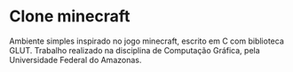 # Clone minecraft

Ambiente simples inspirado no jogo minecraft, escrito em C com biblioteca GLUT. Trabalho realizado na disciplina de Computação Gráfica, pela Universidade Federal do Amazonas.
